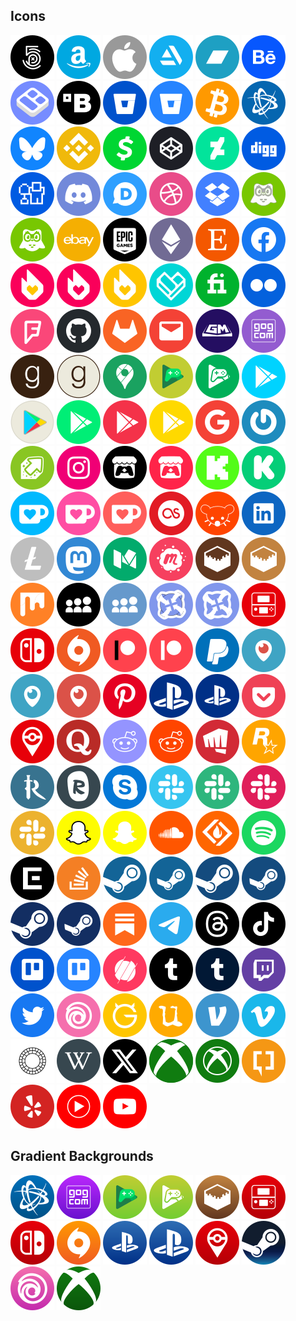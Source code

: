 ## Icons

<img src="./svg/500px-black.svg"> <img src="./svg/amazon-blue.svg"> <img src="./svg/apple-grey.svg"> <img src="./svg/artstation-blue.svg"> <img src="./svg/bandcamp-blue.svg"> <img src="./svg/behance-blue.svg"> <img src="./svg/bento-blue.svg"> <img src="./svg/bethesda-black.svg"> <img src="./svg/bitbucket-blue.svg"> <img src="./svg/bitbucket-light-blue.svg"> <img src="./svg/bitcoin-btc-orange.svg"> <img src="./svg/blizzard-battlenet-blue.svg"> <img src="./svg/bluesky-blue.svg"> <img src="./svg/bnb-yellow.svg"> <img src="./svg/cashapp-green.svg"> <img src="./svg/codepen-grey.svg"> <img src="./svg/deviantart-green.svg"> <img src="./svg/digg-blue.svg"> <img src="./svg/digg-shovel-blue.svg"> <img src="./svg/discord-purple.svg"> <img src="./svg/disqus-blue.svg"> <img src="./svg/dribbble-pink.svg"> <img src="./svg/dropbox-blue.svg"> <img src="./svg/duolingo-green-grey.svg"> <img src="./svg/duolingo-green.svg"> <img src="./svg/ebay-yellow.svg"> <img src="./svg/epic-black.svg"> <img src="./svg/ethereum-eth-purple.svg"> <img src="./svg/etsy-orange.svg"> <img src="./svg/facebook-blue.svg"> <img src="./svg/fandom-flame-pink-and-yellow.svg"> <img src="./svg/fandom-flame-pink.svg"> <img src="./svg/fandom-flame-yellow.svg"> <img src="./svg/fandom-heart-blue.svg"> <img src="./svg/fiverr-green.svg"> <img src="./svg/flickr-blue.svg"> <img src="./svg/foursquare-pink.svg"> <img src="./svg/github-grey.svg"> <img src="./svg/gitlab-orange.svg"> <img src="./svg/gmail-red.svg"> <img src="./svg/gmbinder-purple.svg"> <img src="./svg/gog-purple.svg"> <img src="./svg/goodreads-brown.svg"> <img src="./svg/goodreads-brownlogo-beige-brownstroke.svg"> <img src="./svg/google-maps-green.svg"> <img src="./svg/google-play-games-colored-yellowgreen.svg"> <img src="./svg/google-play-games-green.svg"> <img src="./svg/google-play-store-blue.svg"> <img src="./svg/google-play-store-color-grey.svg"> <img src="./svg/google-play-store-green.svg"> <img src="./svg/google-play-store-red.svg"> <img src="./svg/google-play-store-yellow.svg"> <img src="./svg/google-red.svg"> <img src="./svg/gravatar-blue.svg"> <img src="./svg/imgur-green.svg"> <img src="./svg/instagram-pink.svg"> <img src="./svg/itchio-black.svg"> <img src="./svg/itchio-red.svg"> <img src="./svg/kick-green.svg"> <img src="./svg/kickstarter-green.svg"> <img src="./svg/kofi-blue.svg"> <img src="./svg/kofi-pink.svg"> <img src="./svg/kofi-red.svg"> <img src="./svg/lastfm-red.svg"> <img src="./svg/lemmy-orange.svg"> <img src="./svg/linkedin-blue.svg"> <img src="./svg/litecoin-ltc-grey.svg"> <img src="./svg/mastodon-blue.svg"> <img src="./svg/medium-green.svg"> <img src="./svg/meetup-pink.svg"> <img src="./svg/minecraft-microsoft-mojang-dark-brown.svg"> <img src="./svg/minecraft-microsoft-mojang-light-brown.svg"> <img src="./svg/mix-orange.svg"> <img src="./svg/myspace-black.svg"> <img src="./svg/myspace-blue.svg"> <img src="./svg/nexus-mods-blue-withstroke.svg"> <img src="./svg/nexus-mods-blue.svg"> <img src="./svg/nintendo-3ds-red.svg"> <img src="./svg/nintendo-switch-red.svg"> <img src="./svg/origin-ea-orange.svg"> <img src="./svg/patreon-blackandwhite-red.svg"> <img src="./svg/patreon-red.svg"> <img src="./svg/paypal-blue.svg"> <img src="./svg/periscope-blue-and-red.svg"> <img src="./svg/periscope-blue.svg"> <img src="./svg/periscope-red.svg"> <img src="./svg/pinterest-red.svg"> <img src="./svg/playstation-sony-psn-blue-biglogo.svg"> <img src="./svg/playstation-sony-psn-blue.svg"> <img src="./svg/pocket-red.svg"> <img src="./svg/pokemon-go-niantic-nintendo-red.svg"> <img src="./svg/quora-red.svg"> <img src="./svg/reddit-blue.svg"> <img src="./svg/reddit-orange.svg"> <img src="./svg/riot-games-red.svg"> <img src="./svg/rockstar-games-yellow.svg"> <img src="./svg/runescape-blue.svg"> <img src="./svg/runescape-osrs-grey.svg"> <img src="./svg/skype-blue.svg"> <img src="./svg/slack-blue.svg"> <img src="./svg/slack-green.svg"> <img src="./svg/slack-red.svg"> <img src="./svg/slack-yellow.svg"> <img src="./svg/snapchat-yellow-withstroke.svg"> <img src="./svg/snapchat-yellow.svg"> <img src="./svg/soundcloud-orange.svg"> <img src="./svg/sourceforge-orange.svg"> <img src="./svg/spotify-green.svg"> <img src="./svg/squareenix-black.svg"> <img src="./svg/stack-overflow-orange.svg"> <img src="./svg/steam-valve-blue-biglogo.svg"> <img src="./svg/steam-valve-blue.svg"> <img src="./svg/steam-valve-lessnavy-blue-biglogo.svg"> <img src="./svg/steam-valve-lessnavy-blue.svg"> <img src="./svg/steam-valve-navy-blue-biglogo.svg"> <img src="./svg/steam-valve-navy-blue.svg"> <img src="./svg/substack-orange.svg"> <img src="./svg/telegram-blue.svg"> <img src="./svg/threads-black.svg"> <img src="./svg/tiktok-black.svg"> <img src="./svg/trello-blue.svg"> <img src="./svg/trello-light-blue.svg"> <img src="./svg/triller-red.svg"> <img src="./svg/tumblr-black.svg"> <img src="./svg/tumblr-blue.svg"> <img src="./svg/twitch-purple.svg"> <img src="./svg/twitter-blue.svg"> <img src="./svg/ubisoft-connect-uplay-pink.svg"> <img src="./svg/ultimateguitar-yellow.svg"> <img src="./svg/urbandictionary-orange.svg"> <img src="./svg/venmo-blue.svg"> <img src="./svg/vimeo-blue.svg"> <img src="./svg/vsco-white.svg"> <img src="./svg/wikipedia-grey.svg"> <img src="./svg/x-black.svg"> <img src="./svg/xbox-live-microsoft-green-outlined-biglogo.svg"> <img src="./svg/xbox-live-microsoft-green.svg"> <img src="./svg/xda-developers-orange.svg"> <img src="./svg/yelp-red.svg"> <img src="./svg/youtube-music-red.svg"> <img src="./svg/youtube-red.svg"> 

## Gradient Backgrounds

<img src="./svg/svg-gradient/blizzard-battlenet-gradient-blue.svg"> <img src="./svg/svg-gradient/gog-gradient-purple.svg"> <img src="./svg/svg-gradient/google-play-games-colored-gradient-green.svg"> <img src="./svg/svg-gradient/google-play-games-gradient-green.svg"> <img src="./svg/svg-gradient/minecraft-microsoft-mojang-gradient-brown.svg"> <img src="./svg/svg-gradient/nintendo-3ds-gradient-red.svg"> <img src="./svg/svg-gradient/nintendo-switch-gradient-red.svg"> <img src="./svg/svg-gradient/origin-ea-gradient-orange.svg"> <img src="./svg/svg-gradient/playstation-sony-psn-gradient-blue-smalllogo.svg"> <img src="./svg/svg-gradient/playstation-sony-psn-gradient-blue.svg"> <img src="./svg/svg-gradient/pokemon-go-niantic-nintendo-gradient-red.svg"> <img src="./svg/svg-gradient/steam-valve-gradient-blue.svg"> <img src="./svg/svg-gradient/ubisoft-connect-uplay-gradient-pink.svg"> <img src="./svg/svg-gradient/xbox-live-microsoft-gradient-green.svg"> 


